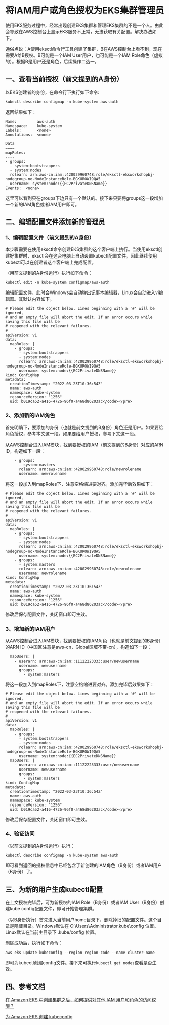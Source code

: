 # 将IAM用户或角色授权为EKS集群管理员

使用EKS服务过程中，经常出现创建EKS集群和管理EKS集群的不是一个人。由此会导致在AWS控制台上显示EKS服务不正常，无法获取有关配置。解决办法如下。

通俗点说：A使用eksctl命令行工具创建了集群，B在AWS控制台上看不到，现在需要A给B授权。B可能是一个IAM User用户，也可能是一个IAM Role角色（虚拟的）。根据B是用户还是角色，后续操作二选一。

## 一、查看当前授权（前文提到的A身份）

以EKS创建者的身份，在命令行下执行如下命令:

```
kubectl describe configmap -n kube-system aws-auth
```

返回结果如下：

```
Name:         aws-auth
Namespace:    kube-system
Labels:       <none>
Annotations:  <none>

Data
====
mapRoles:
----
- groups:
  - system:bootstrappers
  - system:nodes
  rolearn: arn:aws-cn:iam::420029960748:role/eksctl-eksworkshopbj-nodegroup-no-NodeInstanceRole-BGKUROWI9QA5
  username: system:node:{{EC2PrivateDNSName}}
Events:  <none>
```

这里可以看到只在groups下边只有一个默认的。接下来只要将groups这一段增加一个新的IAM角色或者IAM用户即可。

## 二、编辑配置文件添加新的管理员

### 1、编辑配置文件（前文提到的A身份）

本步骤需要在使用eksctl命令创建EKS集群的这个客户端上执行。当使用eksctl创建好集群时，eksctl会在这台电脑上自动设置kubectl配置文件。因此继续使用kubectl可以在创建者这个客户端上完成配置。

（用前文提到的A身份运行）执行如下命令：

```
kubectl edit -n kube-system configmap/aws-auth
```

编辑配置文件，此时会Windows会自动弹出记事本编辑器，Linux会自动进入vi编辑器。其默认内容如下。

```
# Please edit the object below. Lines beginning with a '#' will be ignored,
# and an empty file will abort the edit. If an error occurs while saving this file will be
# reopened with the relevant failures.
#
apiVersion: v1
data:
  mapRoles: |
    - groups:
      - system:bootstrappers
      - system:nodes
      rolearn: arn:aws-cn:iam::420029960748:role/eksctl-eksworkshopbj-nodegroup-no-NodeInstanceRole-BGKUROWI9QA5
      username: system:node:{{EC2PrivateDNSName}}
kind: ConfigMap
metadata:
  creationTimestamp: "2022-03-23T10:36:54Z"
  name: aws-auth
  namespace: kube-system
  resourceVersion: "1256"
  uid: b019ca52-a416-4726-96f0-a468d86203ac</code></pre>
```

### 2、添加新的IAM角色

首先明确下，要添加的身份（也就是前文提到的B身份）角色还是用户。如果要给角色授权，参考本文这一段。如果要给用户授权，参考下文这一段。

从AWS控制台进入IAM模块，找到要授权的IAM（前文提到的B身份）对应的ARN ID，构造如下一段：

```
    - groups:
      - system:masters
      rolearn: arn:aws-cn:iam::420029960748:role/newrolename
      username: newrolename
```

将这一段加入到mapRoles下，注意空格缩进要对齐。添加完毕后效果如下：

```
# Please edit the object below. Lines beginning with a '#' will be ignored,
# and an empty file will abort the edit. If an error occurs while saving this file will be
# reopened with the relevant failures.
#
apiVersion: v1
data:
  mapRoles: |
    - groups:
      - system:bootstrappers
      - system:nodes
      rolearn: arn:aws-cn:iam::420029960748:role/eksctl-eksworkshopbj-nodegroup-no-NodeInstanceRole-BGKUROWI9QA5
      username: system:node:{{EC2PrivateDNSName}}
    - groups:
      - system:masters
      rolearn: arn:aws-cn:iam::420029960748:role/newrolename
      username: newrolename
kind: ConfigMap
metadata:
  creationTimestamp: "2022-03-23T10:36:54Z"
  name: aws-auth
  namespace: kube-system
  resourceVersion: "1256"
  uid: b019ca52-a416-4726-96f0-a468d86203ac</code></pre>
```

修改后保存配置文件，关闭窗口即可生效。

### 3、增加新的IAM用户

从AWS控制台进入IAM模块，找到要授权的IAM角色（也就是前文提到的B身份）的ARN ID（中国区注意是aws-cn，Global区域不带-cn），构造如下一段：

```
  mapUsers: | 
    - userarn: arn:aws-cn:iam::11122223333:user/newusername 
      username: newusername 
      groups: 
        - system:masters
```

将这一段加入到mapRoles下，注意空格缩进要对齐。添加完毕后效果如下：

```
# Please edit the object below. Lines beginning with a '#' will be ignored,
# and an empty file will abort the edit. If an error occurs while saving this file will be
# reopened with the relevant failures.
#
apiVersion: v1
data:
  mapRoles: |
    - groups:
      - system:bootstrappers
      - system:nodes
      rolearn: arn:aws-cn:iam::420029960748:role/eksctl-eksworkshopbj-nodegroup-no-NodeInstanceRole-BGKUROWI9QA5
      username: system:node:{{EC2PrivateDNSName}}
  mapUsers: | 
    - userarn: arn:aws-cn:iam::11122223333:user/newusername 
      username: newusername 
      groups: 
        - system:masters
kind: ConfigMap
metadata:
  creationTimestamp: "2022-03-23T10:36:54Z"
  name: aws-auth
  namespace: kube-system
  resourceVersion: "1256"
  uid: b019ca52-a416-4726-96f0-a468d86203ac</code></pre>
```

修改后保存配置文件，关闭窗口即可生效。

### 4、验证访问

（以前文提到的A身份运行）执行：

```
kubectl describe configmap -n kube-system aws-auth
```

即可看到返回的授权信息中已经包含了新创建的IAM角色（B身份）或者IAM用户（B身份）了。

## 三、为新的用户生成kubectl配置

在上文授权完毕后，可为新授权的IAM Role（B身份）或者IAM User（B身份）创建kube config配置文件，即可开始管理集群。

（以B身份执行）首先进入当前用户home目录下，删除掉旧的配置文件。这个目录是隐藏目录。Windows默认在 C:\Users\Administrator\.kube\config 位置。Linux默认在当前主目录下 .kube/config 位置。

删除成功后，执行如下命令：

```
aws eks update-kubeconfig --region region-code --name cluster-name
```

即可为kubectl创建config文件。接下来可执行`kubectl get nodes`查看是否生效。

## 四、参考文档

[在 Amazon EKS 中创建集群之后，如何提供对其他 IAM 用户和角色的访问权限？](https://aws.amazon.com/cn/premiumsupport/knowledge-center/amazon-eks-cluster-access/)

[为 Amazon EKS 创建 kubeconfig](https://docs.amazonaws.cn/eks/latest/userguide/create-kubeconfig.html)
